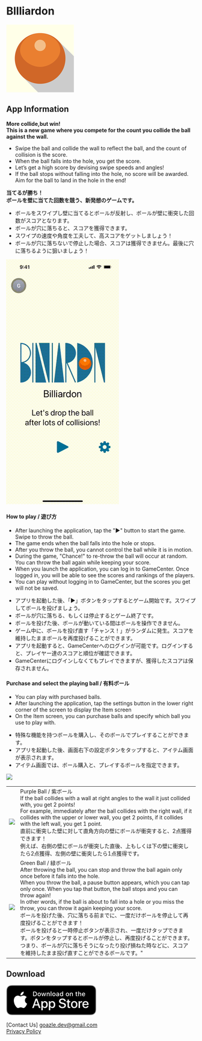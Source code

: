 # Bllliardon
<img src="img/Icon-App-60x60@3x.png" />

## App Information

<!-- en -->
  <b>More collide,but win!<br />This is a new game where you compete for the count you collide the ball against the wall.</b><br />
<ul>
  <li>Swipe the ball and collide the wall to reflect the ball, and the count of collision is the score.</li>
  <li>When the ball falls into the hole, you get the score.</li>
  <li>Let’s get a high score by devising swipe speeds and angles!</li>
  <li>If the ball stops without falling into the hole, no score will be awarded. Aim for the ball to land in the hole in the end!</li>
</ul>

<!-- ja -->
<b>当てるが勝ち！<br />ボールを壁に当てた回数を競う、新発想のゲームです。</b><br />
<ul>
  <li>ボールをスワイプし壁に当てるとボールが反射し、ボールが壁に衝突した回数がスコアとなります。</li>
  <li>ボールが穴に落ちると、スコアを獲得できます。</li>
  <li>スワイプの速度や角度を工夫して、高スコアをゲットしましょう！</li>
  <li>ボールが穴に落ちないで停止した場合、スコアは獲得できません。最後に穴に落ちるように狙いましょう！</li>
</ul>
<img src="img/output_r24_w300.gif" />

<h4>How to play / 遊び方</h4>
<!-- en -->
<ul>
    <li>After launching the application, tap the "▶︎" button to start the game. Swipe to throw the ball.</li>
  <li>The game ends when the ball falls into the hole or stops.</li>
  <li>After you throw the ball, you cannot control the ball while it is in motion.</li>
  <li>During the game, "Chance!" to re-throw the ball will occur at random. You can throw the ball again while keeping your score.</li>
  <li>When you launch the application, you can log in to GameCenter. Once logged in, you will be able to see the scores and rankings of the players.</li>
  <li>You can play without logging in to GameCenter, but the scores you get will not be saved.</li>
</ul>

<!-- ja -->
<ul>
  <li>アプリを起動した後、「▶︎」ボタンをタップするとゲーム開始です。スワイプしてボールを投げましょう。</li>
  <li>ボールが穴に落ちる、もしくは停止するとゲーム終了です。</li>
  <li>ボールを投げた後、ボールが動いている間はボールを操作できません。</li>
  <li>ゲーム中に、ボールを投げ直す「チャンス！」がランダムに発生。スコアを維持したままボールを再度投げることができます。</li>
  <li>アプリを起動すると、GameCenterへのログインが可能です。ログインすると、プレイヤー達のスコアと順位が確認できます。</li>
  <li>GameCenterにログインしなくてもプレイできますが、獲得したスコアは保存されません。</li>
</ul>

<h4>Purchase and select the playing ball / 有料ボール</h4>
<ul>
  <li>You can play with purchased balls.</li>
  <li>After launching the application, tap the settings button in the lower right corner of the screen to display the Item screen</li>
  <li>On the Item screen, you can purchase balls and specify which ball you use to play with.</li>
</ul>
<ul>
  <li>特殊な機能を持つボールを購入し、そのボールでプレイすることができます。</li>
  <li>アプリを起動した後、画面右下の設定ボタンをタップすると、アイテム画面が表示されます。</li>
  <li>アイテム画面では、ボール購入と、プレイするボールを指定できます。</li>
</ul>
<img src="https://user-images.githubusercontent.com/1214848/184517901-40e2c0bf-77b3-4ffb-b219-6293fc9cb472.PNG" width="250px" />

<table><tr><td><img src="https://user-images.githubusercontent.com/1214848/184517574-f331cd29-8dad-41c4-8ead-4e95ef2adc3c.png" /></td><td>Purple Ball / 紫ボール<br />If the ball collides with a wall at right angles to the wall it just collided with, you get 2 points!<br />For example, immediately after the ball collides with the right wall, if it collides with the upper or lower wall, you get 2 points, if it collides with the left wall, you get 1 point.<br />
直前に衝突した壁に対して直角方向の壁にボールが衝突すると、2点獲得できます！<br />例えば、右側の壁にボールが衝突した直後、上もしくは下の壁に衝突したら2点獲得、左側の壁に衝突したら1点獲得です。</td></tr>
  <tr><td><img src="https://user-images.githubusercontent.com/1214848/184517593-c9dafc28-a5b3-4b6c-a026-0303ab0f1b91.png" /></td><td>Green Ball / 緑ボール<br />After throwing the ball, you can stop and throw the ball again only once before it falls into the hole.<br />When you throw the ball, a pause button appears, which you can tap only once. When you tap that button, the ball stops and you can throw again!<br />In other words, if the ball is about to fall into a hole or you miss the throw, you can throw it again keeping your score.<br />ボールを投げた後、穴に落ちる前までに、一度だけボールを停止して再度投げることができます！<br />ボールを投げると一時停止ボタンが表示され、一度だけタップできます。ボタンをタップするとボールが停止し、再度投げることができます。<br />つまり、ボールが穴に落ちそうになったり投げ損ねた時などに、スコアを維持したまま投げ直すことができるボールです。"</td></tr>
  </table>
  

## Download

[<img src="Download_on_the_App_Store_Badge_US-UK_RGB_blk_092917.svg">](https://apps.apple.com/az/app/billiardon/id1609766118)

[Contact Us] goazle.dev@gmail.com<br />
[Privacy Policy](PrivacyPolicy.md)
